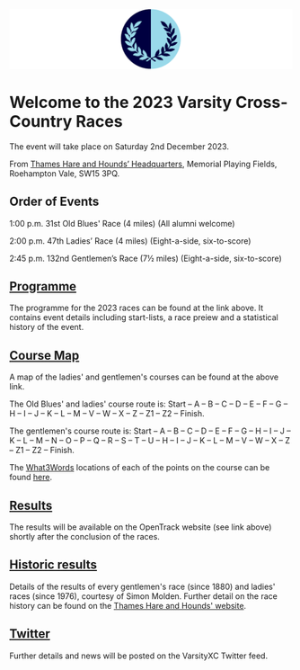 ![VM Logo](VMLogo-Banner-20Nov18.png)

# Welcome to the 2023 Varsity Cross-Country Races

The event will take place on Saturday 2nd December 2023.

From [Thames Hare and Hounds’ Headquarters](https://www.google.co.uk/maps/place/Richard+Evans+Memorial+Playing+Fields,+Roehampton+Vale,+Wimbledon,+London+SW15+3PQ/@51.436469,-0.2617758,2165m/data=!3m1!1e3!4m5!3m4!1s0x48760ec95afaa43f:0xfc203bb538bd992a!8m2!3d51.436469!4d-0.2530211),
Memorial Playing Fields, Roehampton Vale, SW15 3PQ.

## Order of Events

1:00 p.m. 31st Old Blues' Race (4 miles)
(All alumni welcome)

2:00 p.m. 47th Ladies’ Race (4 miles)
(Eight-a-side, six-to-score)

2:45 p.m. 132nd Gentlemen’s Race (7½ miles)
(Eight-a-side, six-to-score)

## [Programme](/2023-VXCProgramme-02Dec23.pdf)

The programme for the 2023 races can be found at the link above. It contains event details including start-lists, a race preiew and a statistical history of the event.

## [Course Map](/TH&H-VarsityCourse-2023-date.png)

A map of the ladies' and gentlemen's courses can be found at the above link. 

The Old Blues' and ladies' course route is: Start – A – B – C – D – E – F – G – H – I – J – K – L – M – V – W – X – Z – Z1 – Z2 –  Finish.

The gentlemen's course route is: Start – A – B – C – D – E – F – G – H – I – J – K – L – M – N – O – P – Q – R – S – T – U – H – I – J – K – L – M – V – W – X – Z – Z1 – Z2 – Finish.

The [What3Words](https://what3words.com) locations of each of the points on the course can be found [here](/TH%26H-VXC%20Courses%202023%20onwards-W3W%20Points.csv).

## [Results](https://data.opentrack.run/en-gb/x/2023/GBR/varsityxc/)

The results will be available on the OpenTrack website (see link above) shortly after the conclusion of the races.

## [Historic results](/VarsityXC-HistoricResults.pdf)

Details of the results of every gentlemen's race (since 1880) and ladies' races (since 1976), courtesy of Simon Molden. Further detail on the race history can be found on the [Thames Hare and Hounds' website](http://www.thameshareandhounds.org.uk/varsity-match/).

## [Twitter](https://twitter.com/oxfcamxc?lang=en)

Further details and news will be posted on the VarsityXC Twitter feed.
